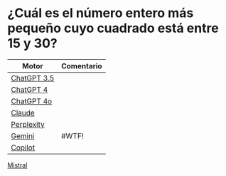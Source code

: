 # ¿Cuál es el número entero más pequeño cuyo cuadrado está entre 15 y 30?

|Motor|Comentario|
|-|-|
[ChatGPT 3.5](https://chatgpt.com/share/2e30c0ad-02db-4beb-91a4-4e59c6c0502b)|
[ChatGPT 4](https://chatgpt.com/share/5959f858-db74-42c8-87b7-78d07dbd54d9)|
[ChatGPT 4o](https://chatgpt.com/share/278f0b15-f4a6-4c72-9d04-d82d7c3012c8)|
[Claude](https://claude.ai/chat/f94c1362-53ff-4f35-9667-6007ebac720e)|
[Perplexity](https://www.perplexity.ai/search/Cul-es-el-FZxp86b4T9e27kKyN.0cOw)|
[Gemini](https://g.co/gemini/share/eb46546e4300)|#WTF!
[Copilot](https://copilot.microsoft.com/sl/gFIYLtOLxbU)|
[Mistral](https://chat.mistral.ai/chat/1b057042-fedf-4bff-9ead-285d3595a613)